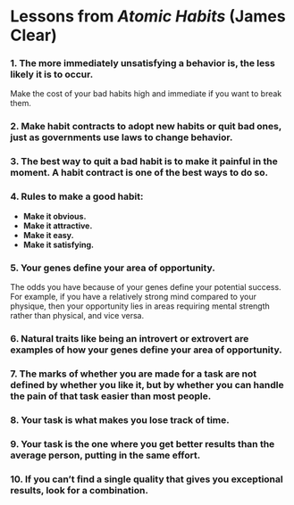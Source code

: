 # Lessons from *Atomic Habits* (James Clear)

### 1. The more immediately unsatisfying a behavior is, the less likely it is to occur.
Make the cost of your bad habits high and immediate if you want to break them.

### 2. Make habit contracts to adopt new habits or quit bad ones, just as governments use laws to change behavior.

### 3. The best way to quit a bad habit is to make it painful in the moment. A habit contract is one of the best ways to do so.

### 4. Rules to make a good habit:
- **Make it obvious.**
- **Make it attractive.**
- **Make it easy.**
- **Make it satisfying.**

### 5. Your genes define your area of opportunity.
The odds you have because of your genes define your potential success. For example, if you have a relatively strong mind compared to your physique, then your opportunity lies in areas requiring mental strength rather than physical, and vice versa.

### 6. Natural traits like being an introvert or extrovert are examples of how your genes define your area of opportunity.

### 7. The marks of whether you are made for a task are not defined by whether you like it, but by whether you can handle the pain of that task easier than most people.

### 8. Your task is what makes you lose track of time.

### 9. Your task is the one where you get better results than the average person, putting in the same effort.

### 10. If you can’t find a single quality that gives you exceptional results, look for a combination.